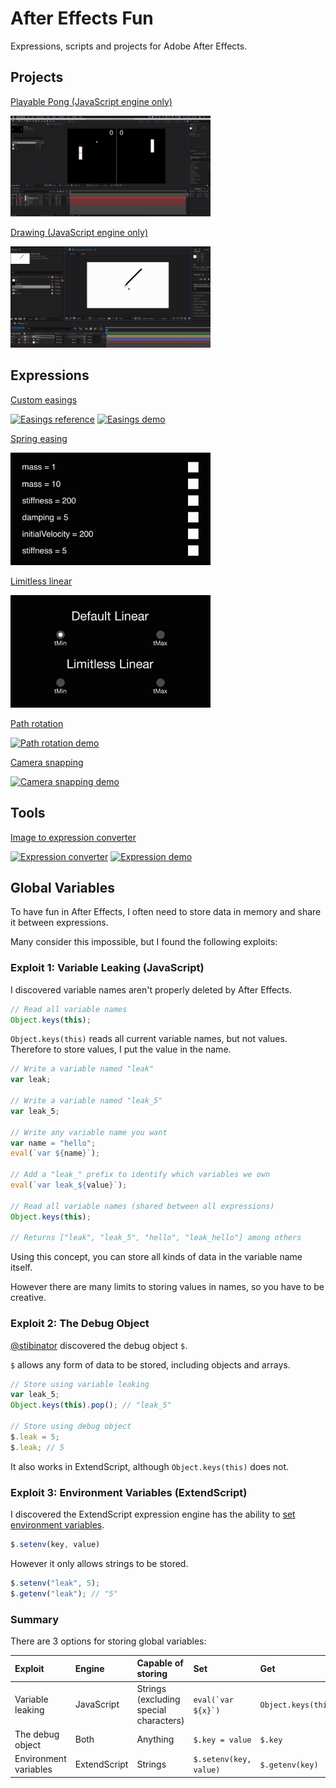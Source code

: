 # After Effects Fun
Expressions, scripts and projects for Adobe After Effects.

## Projects
[Playable Pong (JavaScript engine only)](projects/PONG)

[<img src="images/PongDemo.gif?raw=true" width="320" alt="Pong demo">](https://youtu.be/3HMT1M9F5yA)

[Drawing (JavaScript engine only)](projects/DRAW)

[<img src="images/DrawDemo.gif?raw=true" width="320" alt="Drawing demo">](https://youtu.be/XxiwhegTduI)

## Expressions

[Custom easings](expressions/easing2.js)

[<img src="images/EasingDemo.gif?raw=true" width="320" alt="Easings reference">](https://youtu.be/6qnkLmMJ2AE)
[![Easings demo](https://img.youtube.com/vi/jy5WZwaGMhY/mqdefault.jpg)](https://youtu.be/jy5WZwaGMhY)

[Spring easing](expressions/easing4.js)

[<img src="images/SpringDemo.gif?raw=true" width="320" alt="Spring easing demo">](expressions/easing4.js)

[Limitless linear](expressions/linear.js)

[<img src="images/LinearDemo.gif?raw=true" width="320" alt="Limitless linear demo">](expressions/linear.js)

[Path rotation](expressions/pathrotation.js)

[![Path rotation demo](https://img.youtube.com/vi/_G5AHLrX-jU/mqdefault.jpg)](https://youtu.be/_G5AHLrX-jU)

[Camera snapping](expressions/camerasnap.js)

[![Camera snapping demo](https://img.youtube.com/vi/VJOOgkROCwU/mqdefault.jpg)](https://youtu.be/VJOOgkROCwU)

## Tools
[Image to expression converter](https://mysterypancake.github.io/After-Effects-Fun/tools/imagetoexpression)

[![Expression converter](https://img.youtube.com/vi/sEwBKQni7kU/mqdefault.jpg)](https://youtu.be/sEwBKQni7kU)
[![Expression demo](https://img.youtube.com/vi/OfXQXMyMp-U/mqdefault.jpg)](https://youtu.be/OfXQXMyMp-U)

## Global Variables
To have fun in After Effects, I often need to store data in memory and share it between expressions.

Many consider this impossible, but I found the following exploits:

### Exploit 1: Variable Leaking (JavaScript)

I discovered variable names aren't properly deleted by After Effects.
```javascript
// Read all variable names
Object.keys(this);
```

`Object.keys(this)` reads all current variable names, but not values. Therefore to store values, I put the value in the name.

```javascript
// Write a variable named "leak"
var leak;

// Write a variable named "leak_5"
var leak_5;

// Write any variable name you want
var name = "hello";
eval(`var ${name}`);

// Add a "leak_" prefix to identify which variables we own
eval(`var leak_${value}`);

// Read all variable names (shared between all expressions)
Object.keys(this);

// Returns ["leak", "leak_5", "hello", "leak_hello"] among others
```

Using this concept, you can store all kinds of data in the variable name itself.

However there are many limits to storing values in names, so you have to be creative.

### Exploit 2: The Debug Object

[@stibinator](https://github.com/stibinator) discovered the debug object `$`.

`$` allows any form of data to be stored, including objects and arrays.<br>

```javascript
// Store using variable leaking
var leak_5;
Object.keys(this).pop(); // "leak_5"

// Store using debug object
$.leak = 5;
$.leak; // 5
```

It also works in ExtendScript, although `Object.keys(this)` does not.

### Exploit 3: Environment Variables (ExtendScript)

I discovered the ExtendScript expression engine has the ability to [set environment variables](https://extendscript.docsforadobe.dev/extendscript-tools-features/dollar-object.html#setenv).<br>
```javascript
$.setenv(key, value)
```

However it only allows strings to be stored.

```javascript
$.setenv("leak", 5);
$.getenv("leak"); // "5"
```

### Summary

There are 3 options for storing global variables:

|Exploit|Engine|Capable of storing|Set|Get|
|:---|:---|:---|:--|:--|
|Variable leaking|JavaScript|Strings (excluding special characters)|```eval(`var ${x}`)```|`Object.keys(this)`|
|The debug object|Both|Anything|`$.key = value`|`$.key`|
|Environment variables|ExtendScript|Strings|`$.setenv(key, value)`|`$.getenv(key)`|
